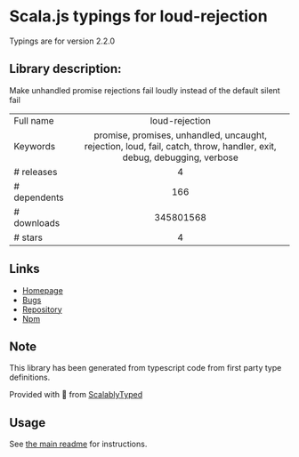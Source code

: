 
# Scala.js typings for loud-rejection

Typings are for version 2.2.0

## Library description:
Make unhandled promise rejections fail loudly instead of the default silent fail

|                    |                 |
| ------------------ | :-------------: |
| Full name          | loud-rejection |
| Keywords           | promise, promises, unhandled, uncaught, rejection, loud, fail, catch, throw, handler, exit, debug, debugging, verbose |
| # releases         | 4 |
| # dependents       | 166 |
| # downloads        | 345801568 |
| # stars            | 4 |

## Links
- [Homepage](https://github.com/sindresorhus/loud-rejection#readme)
- [Bugs](https://github.com/sindresorhus/loud-rejection/issues)
- [Repository](https://github.com/sindresorhus/loud-rejection)
- [Npm](https://www.npmjs.com/package/loud-rejection)
    


## Note
This library has been generated from typescript code from first party type definitions.

Provided with :purple_heart: from [ScalablyTyped](https://github.com/oyvindberg/ScalablyTyped)

## Usage
See [the main readme](../../readme.md) for instructions.


